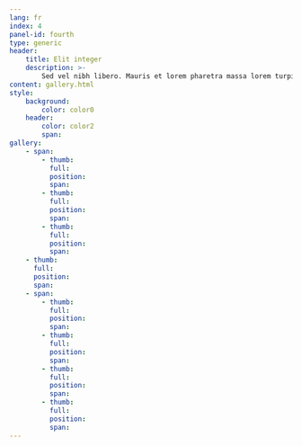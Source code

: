 ```yaml
---
lang: fr
index: 4
panel-id: fourth
type: generic
header:
    title: Elit integer
    description: >-
        Sed vel nibh libero. Mauris et lorem pharetra massa lorem turpis congue pulvinar. Vivamus sed feugiat finibus. Duis amet bibendum amet sed. Duis mauris ex, dapibus sed ligula tempus volutpat magna etiam.
content: gallery.html
style:
    background:
        color: color0
    header:
        color: color2
        span:
gallery:
    - span:
        - thumb:
          full:
          position:
          span:
        - thumb:
          full:
          position:
          span:
        - thumb:
          full:
          position:
          span:
    - thumb:
      full:
      position:
      span:
    - span:
        - thumb:
          full:
          position:
          span:
        - thumb:
          full:
          position:
          span:
        - thumb:
          full:
          position:
          span:
        - thumb:
          full:
          position:
          span:
---
```

<div class="gallery">
    <div class="group span-3">
        <a href="{{ 'assets/images/gallery/fulls/drone.jpg' | absolute_url }}" class="image filtered span-3" data-position="bottom"><img src="{{ 'assets/images/gallery/fulls/drone.jpg' | absolute_url }}" alt="" /></a>
        <a href="{{ 'assets/images/gallery/fulls/mars_jezero-crater.jpg' | absolute_url }}" class="image filtered span-1-5" data-position="center"><img src="{{ 'assets/images/gallery/fulls/mars_jezero-crater.jpg' | absolute_url }}" alt="" /></a>
        <a href="{{ 'assets/images/gallery/fulls/gpim.jpg' | absolute_url }}" class="image filtered span-1-5" data-position="bottom"><img src="{{ 'assets/images/gallery/fulls/gpim.jpg' | absolute_url }}" alt="" /></a>
    </div>
    <a href="{{ 'assets/images/gallery/fulls/saturn_testing.jpg' | absolute_url }}" class="image filtered span-2-5" data-position="top"><img src="{{ 'assets/images/gallery/fulls/saturn_testing.jpg' | absolute_url }}" alt="" /></a>
    <div class="group span-4-5">
        <a href="{{ 'assets/images/gallery/fulls/hr-9024_cme.jpg' | absolute_url }}" class="image filtered span-3" data-position="center"><img src="{{ 'assets/images/gallery/fulls/hr-9024_cme.jpg' | absolute_url }}" alt="" /></a>
        <a href="{{ 'assets/images/gallery/fulls/jupiter_abyss.jpg' | absolute_url }}" class="image filtered span-1-5" data-position="center"><img src="{{ 'assets/images/gallery/fulls/jupiter_abyss.jpg' | absolute_url }}" alt="" /></a>
        <a href="{{ 'assets/images/gallery/fulls/ngc-6543.jpg' | absolute_url }}" class="image filtered span-1-5" data-position="bottom"><img src="{{ 'assets/images/gallery/fulls/ngc-6543.jpg' | absolute_url }}" alt="" /></a>
        <a href="{{ 'assets/images/gallery/fulls/ngc-3169.jpg' | absolute_url }}" class="image filtered span-3" data-position="top"><img src="{{ 'assets/images/gallery/fulls/ngc-3169.jpg' | absolute_url }}" alt="" /></a>
    </div>
    <a href="{{ 'assets/images/gallery/fulls/sls-core_staging.jpg' | absolute_url }}" class="image filtered span-2-5" data-position="right"><img src="{{ 'assets/images/gallery/fulls/sls-core_staging.jpg' | absolute_url }}" alt="" /></a>
</div>
